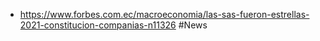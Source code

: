 - https://www.forbes.com.ec/macroeconomia/las-sas-fueron-estrellas-2021-constitucion-companias-n11326  #News